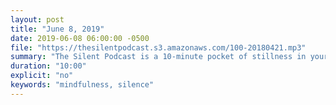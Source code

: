 ```yaml
---
layout: post
title: "June 8, 2019"
date: 2019-06-08 06:00:00 -0500
file: "https://thesilentpodcast.s3.amazonaws.com/100-20180421.mp3"
summary: "The Silent Podcast is a 10-minute pocket of stillness in your day. Listen to it at a set time every day, in the middle of a busy commute, or when you simply need a break from all of the hustle and bustle of distraction around you."
duration: "10:00"
explicit: "no"
keywords: "mindfulness, silence"
---
```

